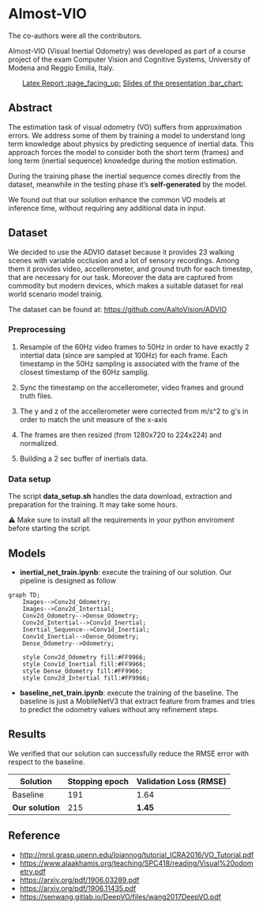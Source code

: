 # Almost-VIO

The co-authors were all the contributors.

Almost-VIO (Visual Inertial Odometry) was developed as part of a course project of the exam Computer Vision and Cognitive Systems, University of Modena and Reggio Emilia, Italy.

<p align="center" width="100%" >
   <a href="https://drive.google.com/file/d/1xn-38CwVeGbgD-Cz1OWMRfmDSSfe7dEY/view?usp=sharing">Latex Report :page_facing_up:</a> <a href="https://www.canva.com/design/DAFbe2Q-lnM/16_8u-8XbA2YiuHMuSqYeQ/view?utm_content=DAFbe2Q-lnM&utm_campaign=designshare&utm_medium=link&utm_source=publishsharelink">Slides of the presentation :bar_chart:</a>
</p>

## Abstract

The estimation task of visual odometry (VO) suffers from approximation errors.
We address some of them by training a model to understand long term knowledge about physics by predicting sequence of inertial data.
This approach forces the model to consider both the short term (frames) and long term (inertial sequence) knowledge during the motion estimation.

During the training phase the inertial sequence comes directly from the dataset, meanwhile in the testing phase it’s **self-generated** by the model.

We found out that our solution enhance the common VO models at inference time, without requiring any additional data in input.

## Dataset

We decided to use the ADVIO dataset because it provides 23 walking scenes with variable occlusion and a lot of sensory recordings.
Among them it provides video, accellerometer, and ground truth for each timestep, that are necessary for our task.
Moreover the data are captured from commodity but modern devices, which makes a suitable dataset for real world scenario model trainig.

The dataset can be found at: https://github.com/AaltoVision/ADVIO

### Preprocessing

1. Resample of the 60Hz video frames to 50Hz in order to have exactly 2 intertial data (since are sampled at 100Hz) for each frame.
   Each timestamp in the 50Hz sampling is associated with the frame of the closest timestamp of the 60Hz samplig.

2. Sync the timestamp on the accellerometer, video frames and ground truth files.

3. The y and z of the accellerometer were corrected from m/s^2 to g's in order to match the unit measure of the x-axis

4. The frames are then resized (from 1280x720 to 224x224) and normalized.

5. Building a 2 sec buffer of inertials data.

### Data setup

The script **data_setup.sh** handles the data download, extraction and preparation for the training. It may take some hours.

:warning: Make sure to install all the requirements in your python enviroment before starting the script.

## Models

- **inertial_net_train.ipynb**: execute the training of our solution. Our pipeline is designed as follow

```mermaid
graph TD;
    Images-->Conv2d_Odometry;
    Images-->Conv2d_Intertial;
    Conv2d_Odometry-->Dense_Odometry;
    Conv2d_Intertial-->Conv1d_Inertial;
    Inertial_Sequence-->Conv1d_Inertial;
    Conv1d_Inertial-->Dense_Odometry;
    Dense_Odometry-->Odometry;

    style Conv2d_Odometry fill:#FF9966;
    style Conv1d_Inertial fill:#FF9966;
    style Dense_Odometry fill:#FF9966;
    style Conv2d_Intertial fill:#FF9966;
```

- **baseline_net_train.ipynb**: execute the training of the baseline. The baseline is just a MobileNetV3 that extract feature from frames and tries to predict the odometry values without any refinement steps.

## Results

We verified that our solution can successfully reduce the RMSE error with respect to the baseline.

| Solution         | Stopping epoch | Validation Loss (RMSE) |
| ---------------- | -------------- | ---------------------- |
| Baseline         | 191            | 1.64                   |
| **Our solution** | 215            | **1.45**               |

## Reference

- http://mrsl.grasp.upenn.edu/loiannog/tutorial_ICRA2016/VO_Tutorial.pdf
- https://www.alaakhamis.org/teaching/SPC418/reading/Visual%20odometry.pdf
- https://arxiv.org/pdf/1906.03289.pdf
- https://arxiv.org/pdf/1906.11435.pdf
- https://senwang.gitlab.io/DeepVO/files/wang2017DeepVO.pdf
